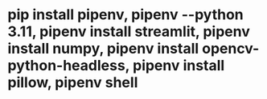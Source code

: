 
# pip install pipenv, pipenv --python 3.11, pipenv install streamlit, pipenv install numpy, pipenv install opencv-python-headless, pipenv install pillow, pipenv shell

 
